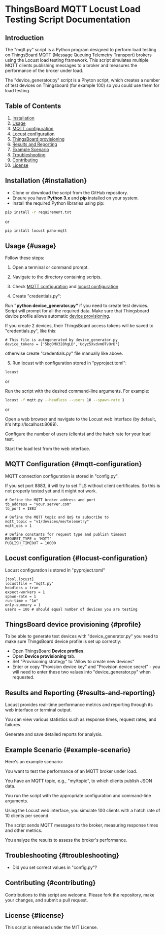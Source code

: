 # ThingsBoard MQTT Locust Load Testing Script Documentation

## Introduction

The "mqtt.py" script is a Python program designed to perform load testing on ThingsBoard MQTT (Message Queuing Telemetry Transport) brokers using the Locust load testing framework. This script simulates multiple MQTT clients publishing messages to a broker and measures the performance of the broker under load.

The "device_generator.py" script is a Phyton script, which creates a number of test devices on Thingsboard (for example 100) so you could use them for load testing.  

## Table of Contents

1. [Installation](#installation)
2. [Usage](#usage)
3. [MQTT configuration](#mqtt-configuration)
4. [Locust configuration](#locust-configuration)
5. [ThingsBoard provisioning](#thingsboard-device-provisioning)
7. [Results and Reporting](#results-and-reporting)
8. [Example Scenario](#example-scenario)
9. [Troubleshooting](#troubleshooting)
10. [Contributing](#contributing)
11. [License](#license)

## Installation {#installation}

- Clone or download the script from the GitHub repository.
- Ensure you have **Python 3.x** and **pip** installed on your system.
- Install the required Python libraries using pip:

```bash
pip install -r requirement.txt
```

or

```bash
pip install locust paho-mqtt
```


## Usage {#usage}

Follow these steps:

1. Open a terminal or command prompt.

2. Navigate to the directory containing scripts.

3. Check [MQTT configuration](#mqtt-configuration) and [locust configuration](#locust-configuration)

4. Create "credentials.py":

Run **"python device_generator.py"** if you need to create test devices. Script will
prompt for all the required data. Make sure that Thingsboard device profile allows automatic [device provisioning](#thingsboard-device-provisioning).

If you create 2 devices, their ThingsBoard access tokens will be saved to 
"credentials.py", like this:

```
# This file is autogenerated by device_generator.py
device_tokens = ['5bgOMX328hgLD','Udyz5XvdvmOTvOrD']
```

otherwise create "credentials.py" file manually like above.

5. Run locust with configuration stored in "pyproject.toml":

```bash
locust
```

or

Run the script with the desired command-line arguments. For example:

```bash
locust -f mqtt.py --headless --users 10 --spawn-rate 1
```

or 

Open a web browser and navigate to the Locust web interface (by default, it's http://localhost:8089).

Configure the number of users (clients) and the hatch rate for your load test.

Start the load test from the web interface.

## MQTT Configuration {#mqtt-configuration}

MQTT connection configuration is stored in "config.py".

If you set port 8883, it will try to set TLS without client certificates. So this is not properly tested yet and it might not work.
```
# Define the MQTT broker address and port
tb_address = "your.server.com"
tb_port = 1883

# Define the MQTT topic and QoS to subscribe to
mqtt_topic = "v1/devices/me/telemetry"
mqtt_qos = 1

# Define constants for request type and publish timeout
REQUEST_TYPE = 'MQTT'
PUBLISH_TIMEOUT = 10000
```

## Locust configuration {#locust-configuration}

Locust configuration is stored in "pyproject.toml"

```
[tool.locust]
locustfile = "mqtt.py"
headless = true
expect-workers = 1
spawn-rate = 1
run-time = "1m"
only-summary = 1
users = 100 # should equal number of devices you are testing
```

## ThingsBoard device provisioning {#profile}

To be able to generate test devices with "device_generator.py" you need to make sure ThingsBoard device profile is set up correctly:
- Open ThingsBoard **Device profiles**. 
- Open **Device provisioning** tab.
- Set "Provisioning strategy" to "Allow to create new devices"
- Enter or copy "Provision device key" and "Provision device secret" - you will need to enter these two values into "device_generator.py" when requested.

## Results and Reporting {#results-and-reporting}

Locust provides real-time performance metrics and reporting through its web interface or terminal output.

You can view various statistics such as response times, request rates, and failures.

Generate and save detailed reports for analysis.

## Example Scenario {#example-scenario}

Here's an example scenario:

You want to test the performance of an MQTT broker under load.

You have an MQTT topic, e.g., "my/topic", to which clients publish JSON data.

You run the script with the appropriate configuration and command-line arguments.

Using the Locust web interface, you simulate 100 clients with a hatch rate of 10 clients per second.

The script sends MQTT messages to the broker, measuring response times and other metrics.

You analyze the results to assess the broker's performance.

## Troubleshooting {#troubleshooting}

* Did you set correct values in "config.py"? 

## Contributing {#contributing}

Contributions to this script are welcome. Please fork the repository, make your changes, and submit a pull request.

## License {#license}

This script is released under the MIT License.
